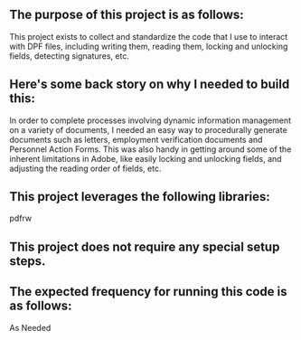 ## The purpose of this project is as follows:
This project exists to collect and standardize the code that I use to interact with DPF files, including writing them, reading them, locking and unlocking fields, detecting signatures, etc. 
## Here's some back story on why I needed to build this:
In order to complete processes involving dynamic information management on a variety of documents, I needed an easy way to procedurally generate documents such as letters, employment verification documents and Personnel Action Forms. This was also handy in getting around some of the inherent limitations in Adobe, like easily locking and unlocking fields, and adjusting the reading order of fields, etc. 
## This project leverages the following libraries:
pdfrw
## This project does not require any special setup steps.

## The expected frequency for running this code is as follows:
As Needed